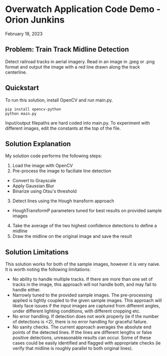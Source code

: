 # Overwatch Application Code Demo - Orion Junkins
February 18, 2023

## Problem: Train Track Midline Detection
Detect railroad tracks in aerial imagery. Read in an image in .jpeg or .png format and output the image with a red line drawn along the track centerline.

## Quickstart
To run this solution, install OpenCV and run main.py.
```
pip install opencv-python
python main.py
```

Input/output filepaths are hard coded into main.py. To experiment with different images, edit the constants at the top of the file.

## Solution Explanation
My solution code performs the following steps:
1. Load the image with OpenCV
2. Pre-process the image to faciliate line detection
  * Convert to Grayscale
  * Apply Gaussian Blur
  * Binarize using Otsu's threshold
3. Detect lines using the Hough transform approach
  * HoughTransformP parameters tuned for best results on provided sample images
4. Take the average of the two highest confidence detections to define a midline
5. Draw the midline on the original image and save the result

## Solution Limitations
This solution works for both of the sample images, however it is very naive. It is worth noting the following limitations:
* No ability to handle multiple tracks. If there are more than one set of tracks in the image, this approach will not handle both, and may fail to handle either.
* Narrowly tuned to the provided sample images. The pre-processing applied is tightly coupled to the given sample images. This approach will likely face issues if the input images are captured from different angles, under different lighting conditions, with different cropping etc.
* No error handling. If detection does not work properly (ie if the number of detections is <2), there is no error handling for graceful failure.
* No sanity checks. The current approach averages the absolute end points of the detected lines. If the lines are different lengths or false positive detections, unreasonable results can occur. Some of these cases could be easily identified and flagged with appropriate checks (ie verify that midline is roughly parallel to both original lines).
